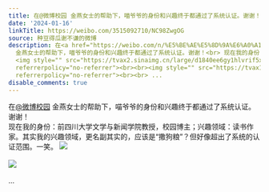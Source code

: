 ```yaml
---
title: 在@微博校园 金燕女士的帮助下，喵爷爷的身份和兴趣终于都通过了系统认证。谢谢！ 现在我的身份：前四川大学文学与新闻学院教授，校园博主；兴趣领域：读书作家...
date: '2024-01-16'
linkTitle: https://weibo.com/3515092710/NC98ZwgOG
source: 种豆得瓜谢不谦的微博
description: 在<a href="https://weibo.com/n/%E5%BE%AE%E5%8D%9A%E6%A0%A1%E5%9B%AD">@微博校园</a>
  金燕女士的帮助下，喵爷爷的身份和兴趣终于都通过了系统认证。谢谢！<br> 现在我的身份：前四川大学文学与新闻学院教授，校园博主；兴趣领域：读书作家。其实我的兴趣领域，更名副其实的，应该是“撒狗粮”？但好像超出了系统的认证范围。一笑。
  <img style="" src="https://tvax2.sinaimg.cn/large/d1840ee6gy1hlvrif5xmpj20xw230apt.jpg"
  referrerpolicy="no-referrer"><br><br><img style="" src="https://tvax1.sinaimg.cn/large/d1840ee6gy1hlvrifr0r7j20xw230dsi.jpg"
  referrerpolicy="no-referrer"><br><br> ...
disable_comments: true
---
```

在<a href="https://weibo.com/n/%E5%BE%AE%E5%8D%9A%E6%A0%A1%E5%9B%AD">@微博校园</a> 金燕女士的帮助下，喵爷爷的身份和兴趣终于都通过了系统认证。谢谢！<br> 现在我的身份：前四川大学文学与新闻学院教授，校园博主；兴趣领域：读书作家。其实我的兴趣领域，更名副其实的，应该是“撒狗粮”？但好像超出了系统的认证范围。一笑。 <img style="" src="https://tvax2.sinaimg.cn/large/d1840ee6gy1hlvrif5xmpj20xw230apt.jpg" referrerpolicy="no-referrer"><br><br><img style="" src="https://tvax1.sinaimg.cn/large/d1840ee6gy1hlvrifr0r7j20xw230dsi.jpg" referrerpolicy="no-referrer"><br><br> ...